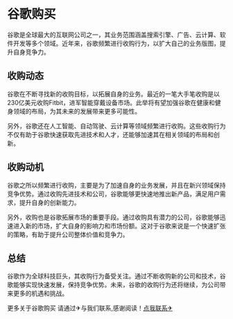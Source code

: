 # 谷歌购买

谷歌是全球最大的互联网公司之一，其业务范围涵盖搜索引擎、广告、云计算、软件开发等多个领域。近年来，谷歌频繁进行收购行为，以扩大自己的业务版图，提升自身竞争力。

## 收购动态

谷歌在不断寻找新的收购目标，以拓展自身的业务。最近的一笔大手笔收购是以230亿美元收购Fitbit，进军智能穿戴设备市场。此举将有望加强谷歌在健康和健身领域的布局，为其未来的发展带来更多可能性。

另外，谷歌还在人工智能、自动驾驶、云计算等领域频繁进行收购。这些收购行为不仅有助于谷歌快速获取先进技术和人才，还能够加速其在相关领域的布局和创新。

## 收购动机

谷歌之所以频繁进行收购，主要是为了加速自身的业务发展，并且在新兴领域保持竞争优势。通过收购先进技术和公司，谷歌能够更快速地推出新产品，满足用户需求，提升自身的创新能力。

另外，收购也是谷歌拓展市场的重要手段。通过收购具有潜力的公司，谷歌能够迅速进入新的市场，扩大自身的影响力和市场份额。这对于谷歌来说是一个快速扩张的策略，有助于提升公司整体价值和竞争力。

## 总结

谷歌作为全球科技巨头，其收购行为备受关注。通过不断收购新的公司和技术，谷歌能够实现快速发展，保持竞争优势。未来，谷歌的收购行为还将继续，为公司带来更多的机遇和挑战。

更多关于谷歌购买 请通过✈与我们联系,感谢阅读！[点我联系✈](https://faq.k02.cc)